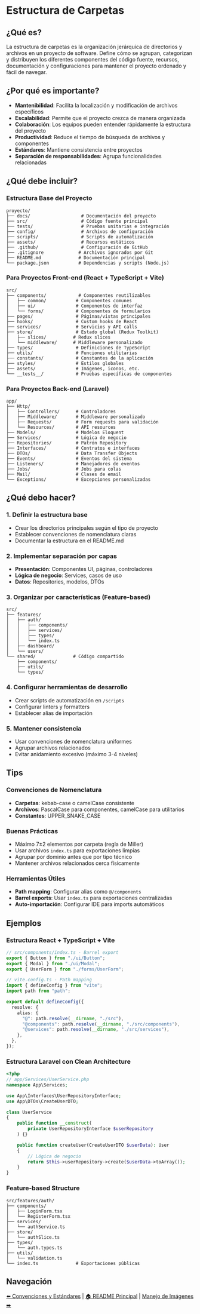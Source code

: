 # Estructura de Carpetas

## ¿Qué es?

La estructura de carpetas es la organización jerárquica de directorios y
archivos en un proyecto de software. Define cómo se agrupan, categorizan y
distribuyen los diferentes componentes del código fuente, recursos,
documentación y configuraciones para mantener el proyecto ordenado y fácil de
navegar.

## ¿Por qué es importante?

- **Mantenibilidad**: Facilita la localización y modificación de archivos
  específicos
- **Escalabilidad**: Permite que el proyecto crezca de manera organizada
- **Colaboración**: Los equipos pueden entender rápidamente la estructura del
  proyecto
- **Productividad**: Reduce el tiempo de búsqueda de archivos y componentes
- **Estándares**: Mantiene consistencia entre proyectos
- **Separación de responsabilidades**: Agrupa funcionalidades relacionadas

## ¿Qué debe incluir?

### Estructura Base del Proyecto

```
proyecto/
├── docs/                   # Documentación del proyecto
├── src/                    # Código fuente principal
├── tests/                  # Pruebas unitarias e integración
├── config/                 # Archivos de configuración
├── scripts/                # Scripts de automatización
├── assets/                 # Recursos estáticos
├── .github/                # Configuración de GitHub
├── .gitignore             # Archivos ignorados por Git
├── README.md              # Documentación principal
└── package.json           # Dependencias y scripts (Node.js)
```

### Para Proyectos Front-end (React + TypeScript + Vite)

```
src/
├── components/            # Componentes reutilizables
│   ├── common/           # Componentes comunes
│   ├── ui/               # Componentes de interfaz
│   └── forms/            # Componentes de formularios
├── pages/                # Páginas/vistas principales
├── hooks/                # Custom hooks de React
├── services/             # Servicios y API calls
├── store/                # Estado global (Redux Toolkit)
│   ├── slices/          # Redux slices
│   └── middleware/      # Middleware personalizado
├── types/                # Definiciones de TypeScript
├── utils/                # Funciones utilitarias
├── constants/            # Constantes de la aplicación
├── styles/               # Estilos globales
├── assets/               # Imágenes, iconos, etc.
└── __tests__/            # Pruebas específicas de componentes
```

### Para Proyectos Back-end (Laravel)

```
app/
├── Http/
│   ├── Controllers/      # Controladores
│   ├── Middleware/       # Middleware personalizado
│   ├── Requests/         # Form requests para validación
│   └── Resources/        # API resources
├── Models/               # Modelos Eloquent
├── Services/             # Lógica de negocio
├── Repositories/         # Patrón Repository
├── Interfaces/           # Contratos e interfaces
├── DTOs/                 # Data Transfer Objects
├── Events/               # Eventos del sistema
├── Listeners/            # Manejadores de eventos
├── Jobs/                 # Jobs para colas
├── Mail/                 # Clases de email
└── Exceptions/           # Excepciones personalizadas
```

## ¿Qué debo hacer?

### 1. Definir la estructura base

- Crear los directorios principales según el tipo de proyecto
- Establecer convenciones de nomenclatura claras
- Documentar la estructura en el README.md

### 2. Implementar separación por capas

- **Presentación**: Componentes UI, páginas, controladores
- **Lógica de negocio**: Services, casos de uso
- **Datos**: Repositories, modelos, DTOs

### 3. Organizar por características (Feature-based)

```
src/
├── features/
│   ├── auth/
│   │   ├── components/
│   │   ├── services/
│   │   ├── types/
│   │   └── index.ts
│   ├── dashboard/
│   └── users/
└── shared/              # Código compartido
    ├── components/
    ├── utils/
    └── types/
```

### 4. Configurar herramientas de desarrollo

- Crear scripts de automatización en `/scripts`
- Configurar linters y formatters
- Establecer alias de importación

### 5. Mantener consistencia

- Usar convenciones de nomenclatura uniformes
- Agrupar archivos relacionados
- Evitar anidamiento excesivo (máximo 3-4 niveles)

## Tips

### Convenciones de Nomenclatura

- **Carpetas**: kebab-case o camelCase consistente
- **Archivos**: PascalCase para componentes, camelCase para utilitarios
- **Constantes**: UPPER_SNAKE_CASE

### Buenas Prácticas

- Máximo 7±2 elementos por carpeta (regla de Miller)
- Usar archivos `index.ts` para exportaciones limpias
- Agrupar por dominio antes que por tipo técnico
- Mantener archivos relacionados cerca físicamente

### Herramientas Útiles

- **Path mapping**: Configurar alias como `@/components`
- **Barrel exports**: Usar `index.ts` para exportaciones centralizadas
- **Auto-importación**: Configurar IDE para imports automáticos

## Ejemplos

### Estructura React + TypeScript + Vite

```typescript
// src/components/index.ts - Barrel export
export { Button } from "./ui/Button";
export { Modal } from "./ui/Modal";
export { UserForm } from "./forms/UserForm";

// vite.config.ts - Path mapping
import { defineConfig } from "vite";
import path from "path";

export default defineConfig({
  resolve: {
    alias: {
      "@": path.resolve(__dirname, "./src"),
      "@components": path.resolve(__dirname, "./src/components"),
      "@services": path.resolve(__dirname, "./src/services"),
    },
  },
});
```

### Estructura Laravel con Clean Architecture

```php
<?php
// app/Services/UserService.php
namespace App\Services;

use App\Interfaces\UserRepositoryInterface;
use App\DTOs\CreateUserDTO;

class UserService
{
    public function __construct(
        private UserRepositoryInterface $userRepository
    ) {}

    public function createUser(CreateUserDTO $userData): User
    {
        // Lógica de negocio
        return $this->userRepository->create($userData->toArray());
    }
}
```

### Feature-based Structure

```
src/features/auth/
├── components/
│   ├── LoginForm.tsx
│   └── RegisterForm.tsx
├── services/
│   └── authService.ts
├── store/
│   └── authSlice.ts
├── types/
│   └── auth.types.ts
├── utils/
│   └── validation.ts
└── index.ts              # Exportaciones públicas
```

## Navegación

[⬅️ Convenciones y Estándares](./convenciones-estandares.md) |
[🏠 README Principal](../../README.md) |
[Manejo de Imágenes ➡️](./manejo-imagenes.md)
